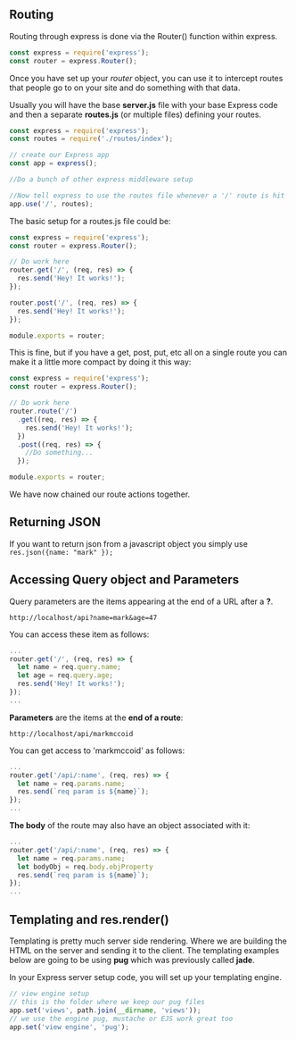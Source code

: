 ## Routing

Routing through express is done via the Router() function within express.

```javascript
const express = require('express');
const router = express.Router();
```

Once you have set up your *router* object, you can use it to intercept routes that people go to on your site and do something with that data.

Usually you will have the base **server.js** file with your base Express code and then a separate **routes.js** (or multiple files) defining your routes.

```javascript
const express = require('express');
const routes = require('./routes/index');

// create our Express app
const app = express();

//Do a bunch of other express middleware setup

//Now tell express to use the routes file whenever a '/' route is hit
app.use('/', routes);
```

The basic setup for a routes.js file could be:

```javascript
const express = require('express');
const router = express.Router();

// Do work here
router.get('/', (req, res) => {
  res.send('Hey! It works!');
});

router.post('/', (req, res) => {
  res.send('Hey! It works!');
});

module.exports = router;
```

This is fine, but if you have a get, post, put, etc all on a single route you can make it a little more compact by doing it this way:

```javascript
const express = require('express');
const router = express.Router();

// Do work here
router.route('/')
  .get((req, res) => {
    res.send('Hey! It works!');
  })
  .post((req, res) => {
    //Do something...
  });

module.exports = router;
```
We have now chained our route actions together.

## Returning JSON
If you want to return json from a javascript object you simply use ` res.json({name: "mark" }); `

## Accessing Query object and Parameters
Query parameters are the items appearing at the end of a URL after a **?**.

` http://localhost/api?name=mark&age=47 `

You can access these item as follows:

```javascript
...
router.get('/', (req, res) => {
  let name = req.query.name;
  let age = req.query.age;
  res.send('Hey! It works!');
});
...
```

**Parameters** are the items at the **end of a route**:

` http://localhost/api/markmccoid `

You can get access to 'markmccoid' as follows:

```javascript
...
router.get('/api/:name', (req, res) => {
  let name = req.params.name;
  res.send(`req param is ${name}`);
});
...
```

**The body** of the route may also have an object associated with it:
```javascript
...
router.get('/api/:name', (req, res) => {
  let name = req.params.name;
  let bodyObj = req.body.objProperty
  res.send(`req param is ${name}`);
});
...
```


## Templating and res.render()
Templating is pretty much server side rendering.  Where we are building the HTML on the server and sending it to the client.  The templating examples below are going to be using **pug** which was previously called **jade**.

In your Express server setup code, you will set up your templating engine.

```javascript
// view engine setup
// this is the folder where we keep our pug files
app.set('views', path.join(__dirname, 'views')); 
// we use the engine pug, mustache or EJS work great too
app.set('view engine', 'pug'); 
```